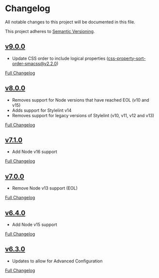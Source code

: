 # Changelog

All notable changes to this project will be documented in this file.

This project adheres to [Semantic Versioning](https://semver.org/spec/v2.0.0.html).

## [v9.0.0](https://github.com/cahamilton/stylelint-config-property-sort-order-smacss/tree/v9.0.0)

- Update CSS order to include logical properties ([css-property-sort-order-smacss@v2.2.0](https://github.com/cahamilton/css-property-sort-order-smacss/commit/c259a0583a20efde24efc08e1efbb872b80c0a1d))

[Full Changelog](https://github.com/cahamilton/stylelint-config-property-sort-order-smacss/compare/v8.0.0...v9.0.0)

## [v8.0.0](https://github.com/cahamilton/stylelint-config-property-sort-order-smacss/tree/v8.0.0)

- Removes support for Node versions that have reached EOL (v10 and v15)
- Adds support for Stylelint v14
- Removes support for legacy versions of Stylelint (v10, v11, v12 and v13)

[Full Changelog](https://github.com/cahamilton/stylelint-config-property-sort-order-smacss/compare/v7.1.0...v8.0.0)

## [v7.1.0](https://github.com/cahamilton/stylelint-config-property-sort-order-smacss/tree/v7.1.0)

- Add Node v16 support

[Full Changelog](https://github.com/cahamilton/stylelint-config-property-sort-order-smacss/compare/v7.0.0...v7.1.0)

## [v7.0.0](https://github.com/cahamilton/stylelint-config-property-sort-order-smacss/tree/v7.0.0)

- Remove Node v13 support (EOL)

[Full Changelog](https://github.com/cahamilton/stylelint-config-property-sort-order-smacss/compare/v6.4.0...v7.0.0)

## [v6.4.0](https://github.com/cahamilton/stylelint-config-property-sort-order-smacss/tree/v6.4.0)

- Add Node v15 support

[Full Changelog](https://github.com/cahamilton/stylelint-config-property-sort-order-smacss/compare/v6.3.0...v6.4.0)

## [v6.3.0](https://github.com/cahamilton/stylelint-config-property-sort-order-smacss/tree/v6.3.0)

- Updates to allow for Advanced Configuration

[Full Changelog](https://github.com/cahamilton/stylelint-config-property-sort-order-smacss/compare/v6.2.1...v6.3.0)
